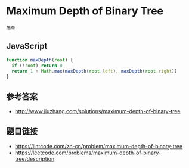 # Maximum Depth of Binary Tree
`简单`

## JavaScript
```javascript
function maxDepth(root) {
  if (!root) return 0
  return 1 + Math.max(maxDepth(root.left), maxDepth(root.right))
}
```

## 参考答案
* http://www.jiuzhang.com/solutions/maximum-depth-of-binary-tree

## 题目链接
* https://lintcode.com/zh-cn/problem/maximum-depth-of-binary-tree
* https://leetcode.com/problems/maximum-depth-of-binary-tree/description
